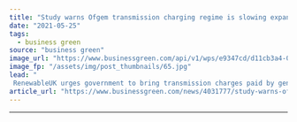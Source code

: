 ```yaml
---
title: "Study warns Ofgem transmission charging regime is slowing expansion of Britain's green electricity market"
date: "2021-05-25"
tags: 
  - business green
source: "business green"
image_url: "https://www.businessgreen.com/api/v1/wps/e9347cd/d11cb3a4-03ee-4537-880d-4e4c58209794/6/farr-wind-farm-scotland-185x114.jpg"
image_fp: "/assets/img/post_thumbnails/65.jpg"
lead: "
 RenewableUK urges government to bring transmission charges paid by generators in line with those in other countries, arguing move would make UK more competitive on global stage ..."
article_url: "https://www.businessgreen.com/news/4031777/study-warns-ofgem-transmission-charging-regime-slowing-expansion-britain-green-electricity-market"
---
```


---
